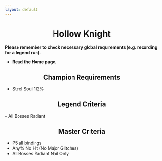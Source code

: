 ```yaml
---
layout: default
---
```


<h1 style="text-align: center;"> Hollow Knight </h1>

**Please remember to check necessary global requirements (e.g. recording for a legend run).** 

 - **Read the Home page.**

<h2 style="text-align: center;"> Champion Requirements </h2>

- Steel Soul 112%

<h2 style="text-align: center;"> Legend Criteria </h2>
- All Bosses Radiant
 
<h2 style="text-align: center;"> Master Criteria</h2>

- P5 all bindings
- Any% No Hit (No Major Glitches)
- All Bosses Radiant Nail Only



